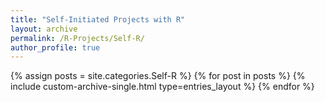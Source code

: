 ```yaml
---
title: "Self-Initiated Projects with R"
layout: archive
permalink: /R-Projects/Self-R/
author_profile: true
---
```



{% assign posts = site.categories.Self-R %}
{% for post in posts %}
  {% include custom-archive-single.html type=entries_layout %}
{% endfor %}